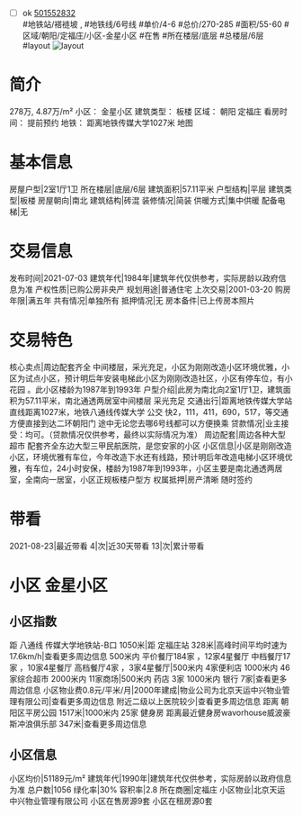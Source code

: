 - [ ] ok [501552832](https://bj.5i5j.com/ershoufang/501552832.html)  
 #地铁站/褡裢坡 ,  #地铁线/6号线
#单价/4-6 #总价/270-285 #面积/55-60   #区域/朝阳/定福庄/小区-金星小区 #在售 #所在楼层/底层 #总楼层/6层 #layout 
![layout](http://image2a.5i5j.com/bdir/layout/378756.jpg_P5.jpg) 
# 简介 
 278万,  4.87万/m² 
小区： 金星小区
建筑类型： 板楼
区域： 朝阳 定福庄
看房时间： 提前预约
地铁： 距离地铁传媒大学1027米 地图
# 基本信息 
 房屋户型|2室1厅1卫
所在楼层|底层/6层
建筑面积|57.11平米
户型结构|平层
建筑类型|板楼
房屋朝向|南北
建筑结构|砖混
装修情况|简装
供暖方式|集中供暖
配备电梯|无
# 交易信息 
 发布时间|2021-07-03
建筑年代|1984年|建筑年代仅供参考，实际房龄以政府信息为准
产权性质|已购公房非央产
规划用途|普通住宅
上次交易|2001-03-20
购房年限|满五年
共有情况|单独所有
抵押情况|无
房本备件|已上传房本照片
# 交易特色 
 核心卖点|周边配套齐全 中间楼层，采光充足，小区为刚刚改造小区环境优雅，小区为试点小区，预计明后年安装电梯此小区为刚刚改造社区，小区有停车位，有小花园 。此小区楼龄为1987年到1993年
户型介绍|此房为南北向2室1厅1卫，建筑面积为57.11平米，南北通透两居室中间楼层 采光充足
交通出行|距离地铁传媒大学站直线距离1027米，地铁八通线传媒大学 公交 快2，111，411，690，517，等交通方便直接到达二环朝阳门 途中无论您去哪6号线都可以方便换乘
贷款情况|业主接受：均可。（贷款情况仅供参考，最终以实际情况为准）
周边配套|周边各种大型超市 配套齐全东边大型三甲民航医院，是您安家的小区
小区信息|小区是刚刚改造小区，环境优雅有车位，今年改造下水还有线路，预计明后年改造电梯小区环境优雅，有车位，24小时安保，楼龄为1987年到1993年，小区主要是南北通透两居室，全南向一居室，小区正规板楼户型方
权属抵押|房产清晰 随时签约
# 带看 
 2021-08-23|最近带看	 4|次|近30天带看	 13|次|累计带看
# 小区 金星小区
## 小区指数 
 距 八通线 传媒大学地铁站-B口 1050米|距 定福庄站 328米|高峰时间平均时速为17.6km/h|查看更多周边信息
500米内 平价餐厅184家 ，12家4星餐厅
中档餐厅17家 ，10家4星餐厅
高档餐厅4家 ，3家4星餐厅|500米内 4家便利店
1000米内 46家综合超市
2000米内 11家商场|500米内 药店 3家
1000米内 银行 7家|查看更多周边信息
小区物业费0.8元/平米/月|2000年建成|物业公司为北京天运中兴物业管理有限公司|查看更多周边信息
附近二级以上医院较少|查看更多周边信息
距离 朝阳区平房公园 1517米|1000米内 25家 健身房
距离最近健身房wavorhouse威波豪斯冲浪俱乐部 347米|查看更多周边信息
## 小区信息 
 小区均价|51189元/m²
建筑年代|1990年|建筑年代仅供参考，实际房龄以政府信息为准
总户数|1056
绿化率|30%
容积率|2.8
所在商圈|定福庄
小区物业|北京天运中兴物业管理有限公司
小区在售房源9套
小区在租房源0套
